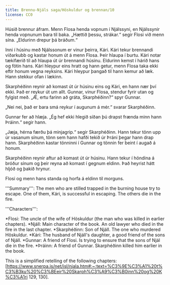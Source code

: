 ```yaml
---
title: Brennu-Njáls saga/Höskuldur og brennan/10
license: CC0
---
```


<Book audio="Njáls saga hluti 10.mp3">
Húsið brennur áfram. Menn Flosa henda vopnum í Njálssyni, en Njálssynir henda vopnunum bara til baka. „Hættið þessu, strákar.“ segir Flosi við menn sína. „Eldurinn drepur þá bráðum.“

Inni í húsinu með Njálssonum er vinur þeirra, Kári. Kári tekur brennandi viðarkubb og kastar honum út á menn Flosa. Þeir hlaupa í burtu. Kári notar tækifærið til að hlaupa út úr brennandi húsinu. Eldurinn kemst í hárið hans og fötin hans. Kári hleypur eins hratt og hann getur, menn Flosa taka ekki eftir honum vegna reyksins. Kári hleypur þangað til hann kemur að læk. Hann stekkur ofan í lækinn.

Skarphéðinn reynir að komast út úr húsinu eins og Kári, en hann nær því ekki. Það er reykur út um allt. Gunnar, vinur Flosa, stendur fyrir utan og fylgist með. „Æ, ertu farinn að gráta, Skarphéðinn?“ spyr Gunnar.

„Nei nei, það er bara smá reykur í augunum á mér.“ svarar Skarphéðinn.

Gunnar fer að hlæja. „Ég hef ekki hlegið síðan þú drapst frænda minn hann Þráinn.“ segir hann.

„Jæja, hérna færðu þá minjagrip.“ segir Skarphéðinn. Hann tekur tönn upp úr vasanum sínum, tönn sem hann hafði tekið úr Þráni þegar hann drap hann. Skarphéðinn kastar tönninni í Gunnar og tönnin fer beint í augað á honum.

Skarphéðinn reynir aftur að komast út úr húsinu. Hann tekur í höndina á bróður sínum og þeir reyna að komast í gegnum eldinn. Það heyrist hátt hljóð og þakið hrynur.

Flosi og menn hans standa og horfa á eldinn til morguns.
</Book>

<div class="notes">
'''Summary''': The men who are stilled trapped in the burning house try to escape. One of them, Kári, is successful in escaping. The others die in the fire.

'''Characters''':

*Flosi: The uncle of the wife of Höskuldur (the man who was killed in earlier chapters).
*Njáll: Main character of the book. An old lawyer who died in the fire in the last chapter.
*Skarphéðinn: Son of Njáll. The one who murdered Höskuldur.
*Kári: The husband of Njáll's daughter, a good friend of the sons of Njáll.
*Gunnar: A friend of Flosi. Is trying to ensure that the sons of Njál die in the fire.
*Þráinn: A friend of Gunnar. Skarphéðinn killed him earlier in the book.

This is a simplified retelling of the following chapters: [https://www.snerpa.is/net/isl/njala.htm#:~:text=%C3%9E%C3%A1%20t%C3%B3ku%20%C3%BEeir%20Skarph%C3%A9%C3%B0inn%20og%20K%C3%A1ri 129, 130].

</div>
